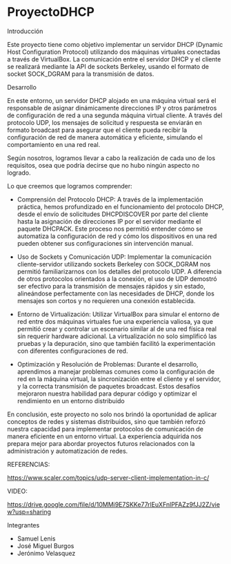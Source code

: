 # ProyectoDHCP

Introducción

Este proyecto tiene como objetivo implementar un servidor DHCP (Dynamic Host Configuration Protocol) utilizando dos máquinas virtuales conectadas a través de VirtualBox. La comunicación entre el servidor DHCP y el cliente se realizará mediante la API de sockets Berkeley, usando el formato de socket SOCK_DGRAM para la transmisión de datos.

Desarrollo

En este entorno, un servidor DHCP alojado en una máquina virtual será el responsable de asignar dinámicamente direcciones IP y otros parámetros de configuración de red a una segunda máquina virtual cliente. A través del protocolo UDP, los mensajes de solicitud y respuesta se enviarán en formato broadcast para asegurar que el cliente pueda recibir la configuración de red de manera automática y eficiente, simulando el comportamiento en una red real.

Según nosotros, logramos llevar a cabo la realización de cada uno de los requisitos, osea que podría decirse que no hubo ningún aspecto no logrado.

Lo que creemos que logramos comprender:

- Comprensión del Protocolo DHCP: A través de la implementación práctica, hemos profundizado en el funcionamiento del protocolo DHCP, desde el envío de solicitudes DHCPDISCOVER por parte del cliente hasta la asignación de direcciones IP por el servidor mediante el paquete DHCPACK. Este proceso nos permitió entender cómo se automatiza la configuración de red y cómo los dispositivos en una red pueden obtener sus configuraciones sin intervención manual.

- Uso de Sockets y Comunicación UDP: Implementar la comunicación cliente-servidor utilizando sockets Berkeley con SOCK_DGRAM nos permitió familiarizarnos con los detalles del protocolo UDP. A diferencia de otros protocolos orientados a la conexión, el uso de UDP demostró ser efectivo para la transmisión de mensajes rápidos y sin estado, alineándose perfectamente con las necesidades de DHCP, donde los mensajes son cortos y no requieren una conexión establecida.

- Entorno de Virtualización: Utilizar VirtualBox para simular el entorno de red entre dos máquinas virtuales fue una experiencia valiosa, ya que permitió crear y controlar un escenario similar al de una red física real sin requerir hardware adicional. La virtualización no solo simplificó las pruebas y la depuración, sino que también facilitó la experimentación con diferentes configuraciones de red.

- Optimización y Resolución de Problemas: Durante el desarrollo, aprendimos a manejar problemas comunes como la configuración de red en la máquina virtual, la sincronización entre el cliente y el servidor, y la correcta transmisión de paquetes broadcast. Estos desafíos mejoraron nuestra habilidad para depurar código y optimizar el rendimiento en un entorno distribuido

En conclusión, este proyecto no solo nos brindó la oportunidad de aplicar conceptos de redes y sistemas distribuidos, sino que también reforzó nuestra capacidad para implementar protocolos de comunicación de manera eficiente en un entorno virtual. La experiencia adquirida nos prepara mejor para abordar proyectos futuros relacionados con la administración y automatización de redes.

REFERENCIAS:

https://www.scaler.com/topics/udp-server-client-implementation-in-c/

VIDEO:

https://drive.google.com/file/d/10MMi9E7SKKe77rlEuXFnlPFAZz9fJJ2Z/view?usp=sharing

Integrantes

- Samuel Lenis
- José Miguel Burgos
- Jerónimo Velasquez
